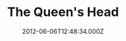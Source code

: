 ---
date: 2012-06-06T12:48:34.000Z
title: The Queen's Head
latitude: 52.587443590164185
longitude: 1.660896
category: checkin
---